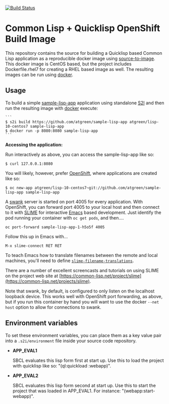 [![Build Status](https://travis-ci.org/atgreen/s2i-lisp.svg?branch=master)](https://travis-ci.org/atgreen/s2i-lisp)

Common Lisp + Quicklisp OpenShift Build Image
==============================================

This repository contains the source for building a Quicklisp based Common Lisp application as a reproducible docker image using [source-to-image](https://github.com/openshift/source-to-image). This docker image is CentOS based, but the project includes Dockerfile.rhel7 for creating a RHEL based image as well.  The resulting images can be run using [docker](http://docker.io).


Usage
---------------------
To build a simple [sample-lisp-app](https://github.com/atgreen/sample-lisp-app) application using standalone [S2I](https://github.com/openshift/source-to-image) and then run the resulting image with [docker](http://docker.io) execute:

    ```
    $ s2i build https://github.com/atgreen/sample-lisp-app atgreen/lisp-10-centos7 sample-lisp-app
    $ docker run -p 8080:8080 sample-lisp-app
    ```

**Accessing the application:**

Run interactively as above, you can access the sample-lisp-app like so:
```
$ curl 127.0.0.1:8080
```

You will likely, however, prefer [OpenShift](https://www.openshift.com), where applications are created like so:
```
$ oc new-app atgreen/lisp-10-centos7~git://github.com/atgreen/sample-lisp-app sample-lisp-app
```

A [swank](https://common-lisp.net/project/slime/) server is started on port 4005 for every application.  With OpenShift, you can forward port 4005 to your local host and then connect to it with [SLIME](https://common-lisp.net/project/slime/) for interactive [Emacs](https://www.gnu.org/software/emacs/) based development.  Just identify the pod running your container with `oc get pods`, and then....
```
oc port-forward sample-lisp-app-1-h5o5f 4005
```

Follow this up in Emacs with...

```M-x slime-connect RET RET```

To teach Emacs how to translate filenames between the remote and local machines, you'll need to define [```slime-filename-translations```](https://common-lisp.net/project/slime/doc/html/Setting-up-pathname-translations.html#Setting-up-pathname-translations).   

There are a number of excellent screencasts and tutorials on using SLIME on the project web site at [https://common-lisp.net/project/slime](https://common-lisp.net/projects/slime).

Note that swank, by default, is configured to only listen on the
localhost loopback device.  This works well with OpenShift port
forwarding, as above, but if you run this container by hand you will
want to use the docker `--net host` option to allow for connections to
swank.

Environment variables
---------------------

To set these environment variables, you can place them as a key value pair into a `.s2i/environment`
file inside your source code repository.

* **APP_EVAL1**

    SBCL evaluates this lisp form first at start up.  Use this to load
    the project with quicklisp like so: "(ql:quickload :webapp)".

* **APP_EVAL2**

    SBCL evaluates this lisp form second at start up.  Use this to
    start the project that was loaded in APP_EVAL1.  For
    instance: "(webapp:start-webapp)".


